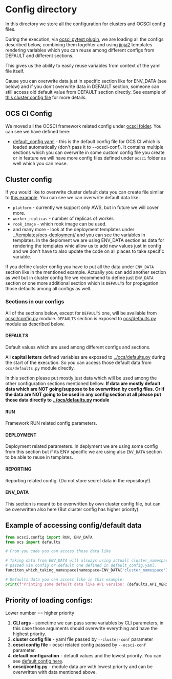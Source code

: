 # Config directory

In this directory we store all the configuration for clusters and OCSCI config
files.

During the execution, via
[ocsci pytest plugin](../pytest_customization/ocscilib.py), we are loading all
the configs described below, combining them togehter and using
[jinja2](http://jinja.pocoo.org/docs/2.10/templates/#variables)
templates rendering variables which you can reuse among different configs from
DEFAULT and different sections.

This gives us the ability to easily reuse variables from context of the
yaml file itself.

Cause you can overwrite data just in specific section like for ENV_DATA
(see below) and if you don't overwrite data in DEFAULT section, someone can
still access old default value from DEFAULT section directly. See example of
[this cluster config file](./examples/ocs_basic_install.yml) for more details.

## OCS CI Config

We moved all the OCSCI framework related config under
[ocsci folder](./ocsci/). You can see we have defined here:

* [default_config.yaml](ocsci/default_config.yaml) - this is the default
    config file for OCS CI which is loaded automatically (don't pass it to
    --ocsci-conf). It contains multiple sections which you can overwrite in
    some custom config file you create or in feature we will have more config
    files defined under `ocsci` folder as well which you can reuse.

## Cluster config

If you would like to overwrite cluster default data you can create file
similar to [this example](./examples/ocs_basic_install.yml). You can see we
can overwrite default data like:

* `platform` - currently we support only AWS, but in future we will cover
    more.
* `worker_replicas` - number of replicas of worker.
* `rook_image` - which rook image can be used.
* and many more - look at the deployment templates under
    [../templates/ocs-deployment/](../templates/ocs-deployment/) and you can
    see the variables in templates. In the deploment we are using ENV_DATA
    section as data for rendering the templates whic allow us to add new
    values just in config and we don't have to also update the code on all
    places to take specific variable.

If you define cluster config you have to put all the data under `ENV_DATA`
section like in the mentioned example. Actually you can add another section as
well but in cluster config file we recommend to define just `ENV_DATA` section
or one more additional section which is `DEFAULTS` for propagation those
defaults among all configs as well.

### Sections in our configs

All of the sections below, except for `DEFAULTS` one, will be available from
[ocsci/config.py](../ocsci/config.py) module. `DEFAULTS` section is exposed to
[ocs/defaults.py](../ocs/defaults.py) module as described below.

#### DEFAULTS

Default values which are used among different configs and sections.

All **capital letters** defined variables are exposed to
[../ocs/defaults.py](../ocs/defaults.py) during the start of the execution.
So you can access those default data from `ocs/defaults.py` module directly.

In this section please put mostly just data which will be used among the other
configuration sections mentioned bellow. **If data are mostly default data
which are NOT going/suppose to be overwritten by config files. Or if the data
are NOT going to be used in any config section at all please put those data
directly to [../ocs/defaults.py](../ocs/defaults.py) module**

#### RUN

Framework RUN related config parameters.

#### DEPLOYMENT

Deployment related parameters. In deplyment we are using some config from this
section but if its ENV specific we are using also `ENV_DATA` section to be
able to reuse in templates.

#### REPORTING

Reporting related config. (Do not store secret data in the repository!).

#### ENV_DATA

This section is meant to be overwritten by own cluster config file, but can be
overwritten also here (But cluster config has higher priority).

## Example of accessing config/default data

```python
from ocsci.config import RUN, ENV_DATA
from ocs import defaults

# From you code you can access those data like

# Taking data from ENV_DATA will alsways using actuall cluster_namespace
# passed via config or default one defined in default_config.yaml.
funciton_which_taking_namespace(namespace=ENV_DATA['cluster_namespace'])

# Defaults data you can access like in this example:
print(f"Printing some default data like API version: {defaults.API_VERSION}")
```

## Priority of loading configs:

Lower number == higher priority

1) **CLI args** - sometime we can pass some variables by CLI parameters, in
    this case those arguments should overwrite everything and have the highest
    priority.
2) **cluster config file** - yaml file passed by `--cluster-conf` parameter
3) **ocsci config file** - ocsci related config passed by `--ocsci-conf`
    parameter.
4) **default configuration** - default values and the lowest priority. You can
    see [default config here](ocsci/default_config.yaml).
5) **ocsci/config.py** - module data are with lowest priority and can be
    overwritten with data mentioned above.
